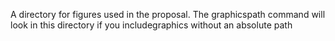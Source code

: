 A directory for figures used in the proposal. The graphicspath command will look in this directory if you includegraphics without an absolute path